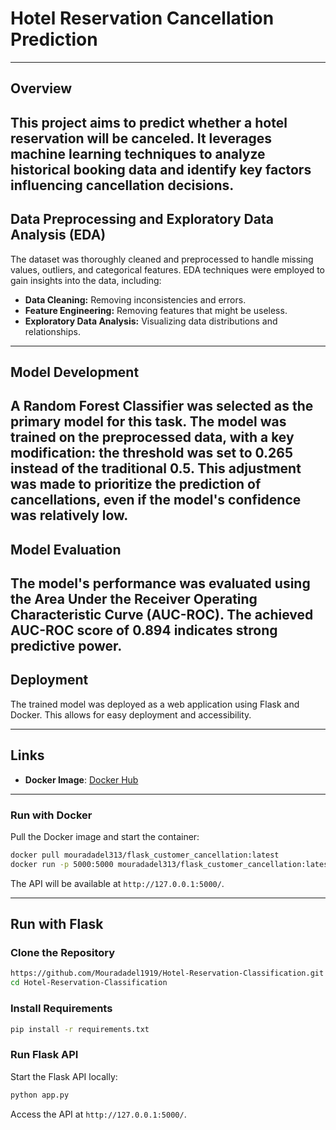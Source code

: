 
# Hotel Reservation Cancellation Prediction
---

## Overview 

This project aims to predict whether a hotel reservation will be canceled. It leverages machine learning techniques to analyze historical booking data and identify key factors influencing cancellation decisions.
---

## Data Preprocessing and Exploratory Data Analysis (EDA)

The dataset was thoroughly cleaned and preprocessed to handle missing values, outliers, and categorical features. EDA techniques were employed to gain insights into the data, including:

* **Data Cleaning:** Removing inconsistencies and errors.
* **Feature Engineering:** Removing features that might be useless.
* **Exploratory Data Analysis:** Visualizing data distributions and relationships.
---

## Model Development

A Random Forest Classifier was selected as the primary model for this task. The model was trained on the preprocessed data, with a key modification: **the threshold was set to 0.265 instead of the traditional 0.5**. This adjustment was made to prioritize the prediction of cancellations, even if the model's confidence was relatively low. 
---

## Model Evaluation

The model's performance was evaluated using the Area Under the Receiver Operating Characteristic Curve (AUC-ROC). The achieved AUC-ROC score of 0.894 indicates strong predictive power.
---

## Deployment

The trained model was deployed as a web application using Flask and Docker. This allows for easy deployment and accessibility.

---

## Links  
- **Docker Image**: [Docker Hub](https://hub.docker.com/repository/docker/mouradadel313/flask_customer_cancellation/tags)

---


### Run with Docker  
Pull the Docker image and start the container:  
```bash  
docker pull mouradadel313/flask_customer_cancellation:latest
docker run -p 5000:5000 mouradadel313/flask_customer_cancellation:latest  
```  
The API will be available at `http://127.0.0.1:5000/`.  

---

## Run with Flask 

### Clone the Repository  
```bash  
https://github.com/Mouradadel1919/Hotel-Reservation-Classification.git
cd Hotel-Reservation-Classification
```  

### Install Requirements  
```bash  
pip install -r requirements.txt  
```  

### Run Flask API  
Start the Flask API locally:  
```bash  
python app.py  
```  
Access the API at `http://127.0.0.1:5000/`.  

